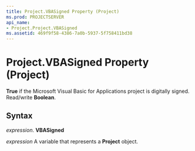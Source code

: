 ```yaml
---
title: Project.VBASigned Property (Project)
ms.prod: PROJECTSERVER
api_name:
- Project.Project.VBASigned
ms.assetid: 469f9f58-4386-7a0b-5937-5f758411bd38
---
```



# Project.VBASigned Property (Project)

 **True** if the Microsoft Visual Basic for Applications project is digitally signed. Read/write **Boolean**.


## Syntax

 _expression_. **VBASigned**

 _expression_ A variable that represents a **Project** object.



